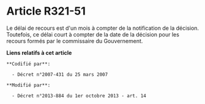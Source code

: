 # Article R321-51

Le délai de recours est d'un mois à compter de la notification de la décision. Toutefois, ce délai court à compter de la date
de la décision pour les recours formés par le commissaire du Gouvernement.

**Liens relatifs à cet article**

	**Codifié par**:

	  - Décret n°2007-431 du 25 mars 2007

	**Modifié par**:

	  - Décret n°2013-884 du 1er octobre 2013 - art. 14
